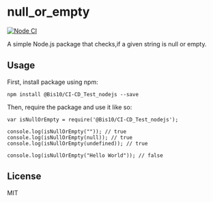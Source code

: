 # null_or_empty

[![Node CI](https://github.com/Bis10/CI-CD_Test_nodejs/actions/workflows/whatever.yml/badge.svg)](https://github.com/Bis10/CI-CD_Test_nodejs/actions/workflows/whatever.yml)

A simple Node.js package that checks,if a given string is null or empty.

## Usage

First, install package using npm:

    npm install @Bis10/CI-CD_Test_nodejs --save

Then, require the package and use it like so:

    var isNullOrEmpty = require('@Bis10/CI-CD_Test_nodejs');

    console.log(isNullOrEmpty("")); // true
    console.log(isNullOrEmpty(null)); // true
    console.log(isNullOrEmpty(undefined)); // true

    console.log(isNullOrEmpty("Hello World")); // false

## License

MIT
